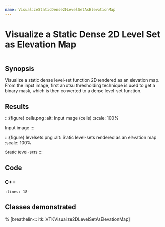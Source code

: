 ```yaml
---
name: VisualizeStaticDense2DLevelSetAsElevationMap
---
```


# Visualize a Static Dense 2D Level Set as Elevation Map

```{index} single: VTKVisualize2DLevelSetAsElevationMap single: BinaryImageToLevelSetImageAdaptor single: LevelSetDenseImage
```

## Synopsis

Visualize a static dense level-set function 2D rendered as an elevation map.
From the input image, first an otsu thresholding technique is used to get a
binary mask, which is then converted to a dense level-set function.

## Results

:::{figure} cells.png
:alt: Input image (cells)
:scale: 100%

Input image
:::

:::{figure} levelsets.png
:alt: Static level-sets rendered as an elevation map
:scale: 100%

Static level-sets
:::

## Code

### C++

```{literalinclude} Code.cxx
:lines: 18-
```

## Classes demonstrated

% [breathelink:: itk::VTKVisualize2DLevelSetAsElevationMap]
